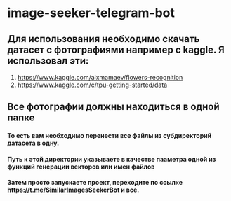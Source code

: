 # image-seeker-telegram-bot
## Для использования необходимо скачать датасет с фотографиями например с kaggle. Я использовал эти:
  1.	https://www.kaggle.com/alxmamaev/flowers-recognition
  2.	https://www.kaggle.com/c/tpu-getting-started/data

## **Все фотографии должны находиться в одной папке**
#### То есть вам необходимо перенести все файлы из субдиректорий датасета в одну. 
#### Путь к этой директории указываете в качестве пааметра одной из функций генерации векторов или имен файлов
#### Затем просто запускаете проект, переходите по ссылке https://t.me/SimilarImagesSeekerBot и все.
